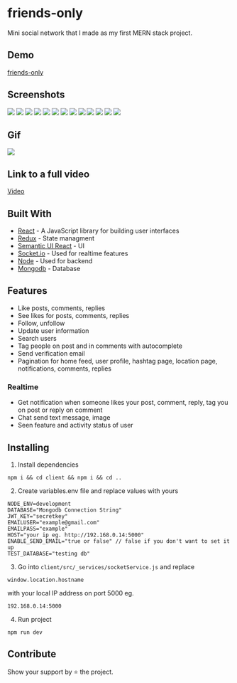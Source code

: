 # friends-only

Mini social network that I made as my first MERN stack project.

## Demo

[friends-only](https://friends-only.site/login)

## Screenshots

![](screenshots/Screenshot%20from%202020-02-28%2023-25-47.png)
![](screenshots/Screenshot%20from%202020-02-29%2019-02-15.png)
![](screenshots/Screenshot%20from%202020-02-29%2019-04-54.png)
![](screenshots/Screenshot%20from%202020-02-29%2019-06-32.png)
![](screenshots/Screenshot%20from%202020-02-29%2019-07-23.png)
![](screenshots/Screenshot%20from%202020-02-29%2019-07-45.png)
![](screenshots/Screenshot%20from%202020-02-29%2019-07-06.png)
![](screenshots/Screenshot%20from%202020-02-29%2002-19-26.png)
![](screenshots/Screenshot%20from%202020-02-29%2019-21-47.png)
![](screenshots/Screenshot%20from%202020-02-29%2019-01-38.png)
![](screenshots/Screenshot%20from%202020-02-29%2019-08-45.png)
![](screenshots/Screenshot%20from%202020-02-29%2019-25-55.png)
![](screenshots/Screenshot%20from%202020-02-29%2019-26-42.png)

## Gif

![](<screenshots/ezgif.com-video-to-gif%20(1).gif>)

## Link to a full video

[Video](https://streamable.com/5srsv)

## Built With

- [React](https://reactjs.org/) - A JavaScript library for building user interfaces
- [Redux](https://redux.js.org/) - State managment
- [Semantic UI React](https://react.semantic-ui.com/) - UI
- [Socket.io](https://socket.io/) - Used for realtime features
- [Node](https://nodejs.org/en/) - Used for backend
- [Mongodb](https://www.mongodb.com/) - Database

## Features

- Like posts, comments, replies
- See likes for posts, comments, replies
- Follow, unfollow
- Update user information
- Search users
- Tag people on post and in comments with autocomplete
- Send verification email
- Pagination for home feed, user profile, hashtag page, location page, notifications, comments, replies

### Realtime

- Get notification when someone likes your post, comment, reply, tag you on post or reply on comment
- Chat send text message, image
- Seen feature and activity status of user

## Installing

1. Install dependencies

```
npm i && cd client && npm i && cd ..
```

2. Create variables.env file and replace values with yours

```
NODE_ENV=development
DATABASE="Mongodb Connection String"
JWT_KEY="secretkey"
EMAILUSER="example@gmail.com"
EMAILPASS="example"
HOST="your ip eg. http://192.168.0.14:5000"
ENABLE_SEND_EMAIL="true or false" // false if you don't want to set it up
TEST_DATABASE="testing db"
```

3. Go into `client/src/_services/socketService.js` and replace

```
window.location.hostname
```

with your local IP address on port 5000 eg.

```
192.168.0.14:5000
```

4. Run project

```
npm run dev
```

## Contribute

Show your support by ⭐ the project.
